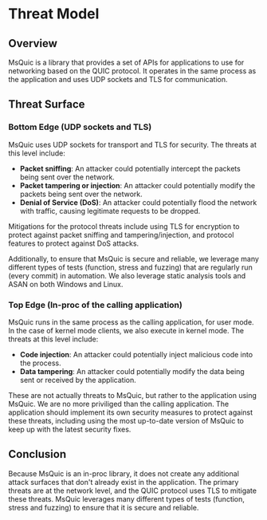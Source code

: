 # Threat Model

## Overview

MsQuic is a library that provides a set of APIs for applications to use for networking based on the QUIC protocol. It operates in the same process as the application and uses UDP sockets and TLS for communication.

## Threat Surface

### Bottom Edge (UDP sockets and TLS)

MsQuic uses UDP sockets for transport and TLS for security. The threats at this level include:

- **Packet sniffing**: An attacker could potentially intercept the packets being sent over the network.
- **Packet tampering or injection**: An attacker could potentially modify the packets being sent over the network.
- **Denial of Service (DoS)**: An attacker could potentially flood the network with traffic, causing legitimate requests to be dropped.

Mitigations for the protocol threats include using TLS for encryption to protect against packet sniffing and tampering/injection, and protocol features to protect against DoS attacks.

Additionally, to ensure that MsQuic is secure and reliable, we leverage many different types of tests (function, stress and fuzzing) that are regularly run (every commit) in automation. We also leverage static analysis tools and ASAN on both Windows and Linux.

### Top Edge (In-proc of the calling application)

MsQuic runs in the same process as the calling application, for user mode. In the case of kernel mode clients, we also execute in kernel mode. The threats at this level include:

- **Code injection**: An attacker could potentially inject malicious code into the process.
- **Data tampering**: An attacker could potentially modify the data being sent or received by the application.

These are not actually threats to MsQuic, but rather to the application using MsQuic. We are no more priviliged than the calling application. The application should implement its own security measures to protect against these threats, including using the most up-to-date version of MsQuic to keep up with the latest security fixes.

## Conclusion

Because MsQuic is an in-proc library, it does not create any additional attack surfaces that don't already exist in the application. The primary threats are at the network level, and the QUIC protocol uses TLS to mitigate these threats. MsQuic leverages many different types of tests (function, stress and fuzzing) to ensure that it is secure and reliable.
